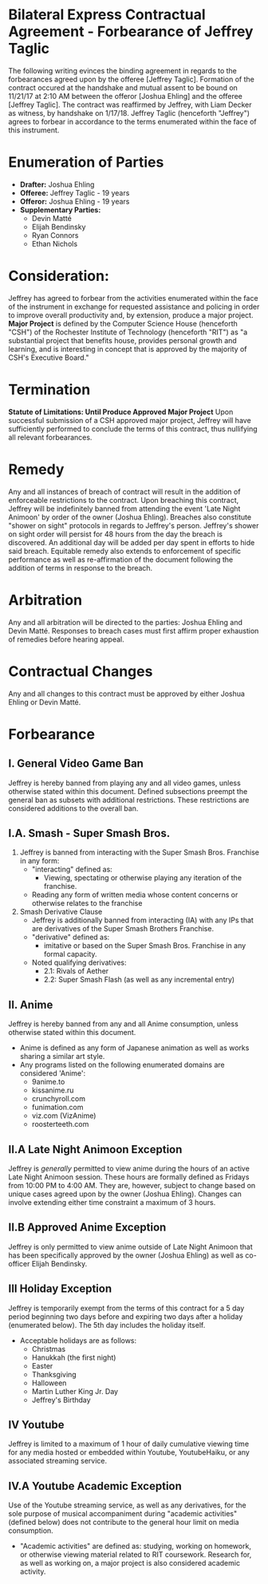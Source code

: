# Bilateral Express Contractual Agreement - Forbearance of Jeffrey Taglic
The following writing evinces the binding agreement in regards to the forbearances agreed upon by the offeree [Jeffrey Taglic]. 
Formation of the contract occured at the handshake and mutual assent to be bound on 11/21/17 at 2:10 AM between the offeror [Joshua Ehling] 
and the offeree [Jeffrey Taglic]. 
The contract was reaffirmed by Jeffrey, with Liam Decker as witness, by handshake on 1/17/18.
Jeffrey Taglic (henceforth "Jeffrey") agrees to forbear in accordance to the terms enumerated within the face of this instrument.

# Enumeration of Parties
* **Drafter:** Joshua Ehling
* **Offeree:** Jeffrey Taglic - 19 years 
* **Offeror:** Joshua Ehling - 19 years
* **Supplementary Parties:** 
	* Devin Matté
	* Elijah Bendinsky
	* Ryan Connors
	* Ethan Nichols

# Consideration: 
Jeffrey has agreed to forbear from the activities enumerated within the face of the instrument in exchange for requested
assistance and policing in order to improve overall productivity and, by extension, produce a major project. 
**Major Project** is defined by the Computer Science House (henceforth "CSH") of the Rochester Institute of Technology (henceforth "RIT")
as "a substantial project that benefits house, provides personal growth and learning, and is interesting in concept that is approved by
the majority of CSH's Executive Board."

# Termination
**Statute of Limitations: Until Produce Approved Major Project**
Upon successful submission of a CSH approved major project, Jeffrey will have sufficiently performed to conclude the terms of this contract,
thus nullifying all relevant forbearances. 

# Remedy
Any and all instances of breach of contract will result in the addition of enforceable restrictions to the contract. 
Upon breaching this contract, Jeffrey will be indefinitely banned from attending the event 'Late Night Animoon' by order of the owner (Joshua Ehling).
Breaches also constitute "shower on sight" protocols in regards to Jeffrey's person. Jeffrey's shower on sight order will persist for 48 hours from the day the breach is discovered. An additional day will be added per day spent in efforts to hide said breach. 
Equitable remedy also extends to enforcement of specific performance as well as re-affirmation of the document following the addition
of terms in response to the breach. 

# Arbitration
Any and all arbitration will be directed to the parties: Joshua Ehling and Devin Matté. Responses to breach cases must first
affirm proper exhaustion of remedies before hearing appeal. 

# Contractual Changes
Any and all changes to this contract must be approved by either Joshua Ehling or Devin Matté. 

# Forbearance
## I. General Video Game Ban
Jeffrey is hereby banned from playing any and all video games, unless otherwise stated within this document. 
Defined subsections preempt the general ban as subsets with additional restrictions. These restrictions are considered additions to the overall ban. 
## I.A. Smash - Super Smash Bros.
1. Jeffrey is banned from interacting with the Super Smash Bros. Franchise in any form: 
    * "interacting" defined as: 
    	- Viewing, spectating or otherwise playing any iteration of the franchise. 
	- Reading any form of written media whose content concerns or otherwise relates to the franchise
2. Smash Derivative Clause
    * Jeffrey is additionally banned from interacting (IA) with any IPs that are derivatives of the Super Smash Brothers Franchise. 
    * "derivative" defined as: 
    	- imitative or based on the Super Smash Bros. Franchise in any formal capacity.
    * Noted qualifying derivatives: 
        - 2.1: Rivals of Aether
        - 2.2: Super Smash Flash (as well as any incremental entry)
## II. Anime 
Jeffrey is hereby banned from any and all Anime consumption, unless otherwise stated within this document. 
- Anime is defined as any form of Japanese animation as well as works sharing a similar art style. 
- Any programs listed on the following enumerated domains are considered 'Anime':
	* 9anime.to
	* kissanime.ru
	* crunchyroll.com
	* funimation.com
	* viz.com (VizAnime)
	* roosterteeth.com
## II.A Late Night Animoon Exception
Jeffrey is *generally* permitted to view anime during the hours of an active Late Night Animoon session.
These hours are formally defined as Fridays from 10:00 PM to 4:00 AM. They are, however, subject to change based on unique cases
agreed upon by the owner (Joshua Ehling). Changes can involve extending either time constraint a maximum of 3 hours. 
## II.B Approved Anime Exception
Jeffrey is only permitted to view anime outside of Late Night Animoon that has been specifically approved by the owner (Joshua Ehling) as well as co-officer Elijah Bendinsky.
## III Holiday Exception
Jeffrey is temporarily exempt from the terms of this contract for a 5 day period beginning two days before and expiring two days after a holiday (enumerated below). The 5th day includes the holiday itself. 
- Acceptable holidays are as follows:
	* Christmas
	* Hanukkah (the first night)
	* Easter
	* Thanksgiving 
	* Halloween 
	* Martin Luther King Jr. Day
	* Jeffrey's Birthday
## IV Youtube 
Jeffrey is limited to a maximum of 1 hour of daily cumulative viewing time for any media hosted  or embedded within Youtube, YoutubeHaiku, or any associated streaming service.
## IV.A Youtube Academic Exception
Use of the Youtube streaming service, as well as any derivatives, for the sole purpose of musical accompaniment during "academic activities" (defined below) does not contribute to the general hour limit on media consumption.
- "Academic activities" are defined as: studying, working on homework, or otherwise viewing material related to RIT coursework. Research for, as well as working on, a major project is also considered academic activity.  
